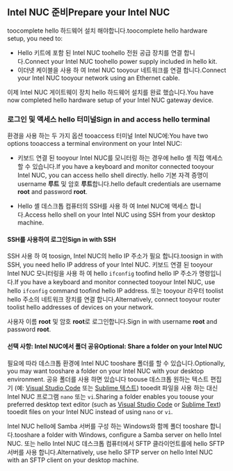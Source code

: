 ## <a name="prepare-your-intel-nuc"></a><span data-ttu-id="bdcf0-101">Intel NUC 준비</span><span class="sxs-lookup"><span data-stu-id="bdcf0-101">Prepare your Intel NUC</span></span>

<span data-ttu-id="bdcf0-102">toocomplete hello 하드웨어 설치 해야합니다.</span><span class="sxs-lookup"><span data-stu-id="bdcf0-102">toocomplete hello hardware setup, you need to:</span></span>

- <span data-ttu-id="bdcf0-103">Hello 키트에 포함 된 Intel NUC toohello 전원 공급 장치를 연결 합니다.</span><span class="sxs-lookup"><span data-stu-id="bdcf0-103">Connect your Intel NUC toohello power supply included in hello kit.</span></span>
- <span data-ttu-id="bdcf0-104">이더넷 케이블을 사용 하 여 Intel NUC tooyour 네트워크를 연결 합니다.</span><span class="sxs-lookup"><span data-stu-id="bdcf0-104">Connect your Intel NUC tooyour network using an Ethernet cable.</span></span>

<span data-ttu-id="bdcf0-105">이제 Intel NUC 게이트웨이 장치 hello 하드웨어 설치를 완료 했습니다.</span><span class="sxs-lookup"><span data-stu-id="bdcf0-105">You have now completed hello hardware setup of your Intel NUC gateway device.</span></span>

### <a name="sign-in-and-access-hello-terminal"></a><span data-ttu-id="bdcf0-106">로그인 및 액세스 hello 터미널</span><span class="sxs-lookup"><span data-stu-id="bdcf0-106">Sign in and access hello terminal</span></span>

<span data-ttu-id="bdcf0-107">환경을 사용 하는 두 가지 옵션 tooaccess 터미널 Intel NUC에:</span><span class="sxs-lookup"><span data-stu-id="bdcf0-107">You have two options tooaccess a terminal environment on your Intel NUC:</span></span>

- <span data-ttu-id="bdcf0-108">키보드 연결 된 tooyour Intel NUC를 모니터링 하는 경우에 hello 셸 직접 액세스할 수 있습니다.</span><span class="sxs-lookup"><span data-stu-id="bdcf0-108">If you have a keyboard and monitor connected tooyour Intel NUC, you can access hello shell directly.</span></span> <span data-ttu-id="bdcf0-109">hello 기본 자격 증명이 username **루트** 및 암호 **루트**합니다.</span><span class="sxs-lookup"><span data-stu-id="bdcf0-109">hello default credentials are username **root** and password **root**.</span></span>

- <span data-ttu-id="bdcf0-110">Hello 셸 데스크톱 컴퓨터의 SSH를 사용 하 여 Intel NUC에 액세스 합니다.</span><span class="sxs-lookup"><span data-stu-id="bdcf0-110">Access hello shell on your Intel NUC using SSH from your desktop machine.</span></span>

#### <a name="sign-in-with-ssh"></a><span data-ttu-id="bdcf0-111">SSH를 사용하여 로그인</span><span class="sxs-lookup"><span data-stu-id="bdcf0-111">Sign in with SSH</span></span>

<span data-ttu-id="bdcf0-112">SSH 사용 하 여 toosign, Intel NUC의 hello IP 주소가 필요 합니다.</span><span class="sxs-lookup"><span data-stu-id="bdcf0-112">toosign in with SSH, you need hello IP address of your Intel NUC.</span></span> <span data-ttu-id="bdcf0-113">키보드 연결 된 tooyour Intel NUC 모니터링을 사용 하 여 hello `ifconfig` toofind hello IP 주소가 명령입니다.</span><span class="sxs-lookup"><span data-stu-id="bdcf0-113">If you have a keyboard and monitor connected tooyour Intel NUC, use hello `ifconfig` command toofind hello IP address.</span></span> <span data-ttu-id="bdcf0-114">또는 tooyour 라우터 toolist hello 주소의 네트워크 장치를 연결 합니다.</span><span class="sxs-lookup"><span data-stu-id="bdcf0-114">Alternatively, connect tooyour router toolist hello addresses of devices on your network.</span></span>

<span data-ttu-id="bdcf0-115">사용자 이름 **root** 및 암호 **root**로 로그인합니다.</span><span class="sxs-lookup"><span data-stu-id="bdcf0-115">Sign in with username **root** and password **root**.</span></span>

#### <a name="optional-share-a-folder-on-your-intel-nuc"></a><span data-ttu-id="bdcf0-116">선택 사항: Intel NUC에서 폴더 공유</span><span class="sxs-lookup"><span data-stu-id="bdcf0-116">Optional: Share a folder on your Intel NUC</span></span>

<span data-ttu-id="bdcf0-117">필요에 따라 데스크톱 환경에 Intel NUC tooshare 폴더를 할 수 있습니다.</span><span class="sxs-lookup"><span data-stu-id="bdcf0-117">Optionally, you may want tooshare a folder on your Intel NUC with your desktop environment.</span></span> <span data-ttu-id="bdcf0-118">공유 폴더를 사용 하면 있습니다 toouse 데스크톱 원하는 텍스트 편집기 (예: [Visual Studio Code](https://code.visualstudio.com/) 또는 [Sublime 텍스트](http://www.sublimetext.com/)) tooedit 파일을 사용 하는 대신 Intel NUC 프로그램 `nano` 또는 `vi`.</span><span class="sxs-lookup"><span data-stu-id="bdcf0-118">Sharing a folder enables you toouse your preferred desktop text editor (such as [Visual Studio Code](https://code.visualstudio.com/) or [Sublime Text](http://www.sublimetext.com/)) tooedit files on your Intel NUC instead of using `nano` or `vi`.</span></span>

<span data-ttu-id="bdcf0-119">Intel NUC hello에 Samba 서버를 구성 하는 Windows와 함께 폴더 tooshare 합니다.</span><span class="sxs-lookup"><span data-stu-id="bdcf0-119">tooshare a folder with Windows, configure a Samba server on hello Intel NUC.</span></span> <span data-ttu-id="bdcf0-120">또는 hello Intel NUC 데스크톱 컴퓨터에서 SFTP 클라이언트를에 hello SFTP 서버를 사용 합니다.</span><span class="sxs-lookup"><span data-stu-id="bdcf0-120">Alternatively, use hello SFTP server on hello Intel NUC with an SFTP client on your desktop machine.</span></span>
